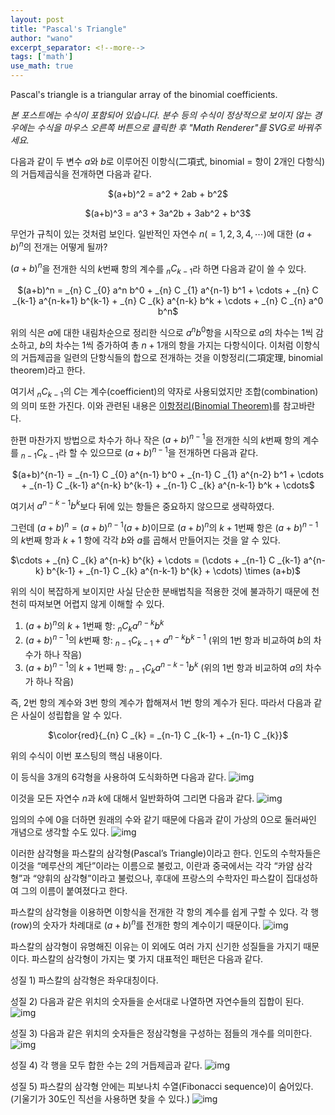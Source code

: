 ```yaml
---
layout: post
title: "Pascal's Triangle"
author: "wano"
excerpt_separator: <!--more-->
tags: ['math']
use_math: true
---
```


Pascal's triangle is a triangular array of the binomial coefficients.<!--more-->

*본 포스트에는 수식이 포함되어 있습니다. 분수 등의 수식이 정상적으로 보이지 않는 경우에는 수식을 마우스 오른쪽 버튼으로 클릭한 후 "Math Renderer"를 SVG로 바꿔주세요.*


다음과 같이 두 변수 $a$와 $b$로 이루어진 이항식(二項式, binomial = 항이 2개인 다항식)의 거듭제곱식을 전개하면 다음과 같다.

<p style="text-align: center;">$(a+b)^2 = a^2 + 2ab + b^2$</p>
<p style="text-align: center;">$(a+b)^3 = a^3 + 3a^2b + 3ab^2 + b^3$</p>

무언가 규칙이 있는 것처럼 보인다. 일반적인 자연수 $n(= 1, 2, 3, 4, \cdots)$에 대한 $(a+b)^n$의 전개는 어떻게 될까?

$(a+b)^n$을 전개한 식의 $k$번째 항의 계수를 $_{n} C _{k-1}$라 하면 다음과 같이 쓸 수 있다.

<p style="text-align: center;">$(a+b)^n = _{n} C _{0} a^n b^0 + _{n} C _{1} a^{n-1} b^1 + \cdots + _{n} C _{k-1} a^{n-k+1} b^{k-1} + _{n} C _{k} a^{n-k} b^k + \cdots + _{n} C _{n} a^0 b^n$</p>

위의 식은 $a$에 대한 내림차순으로 정리한 식으로 $a^n b^0$항을 시작으로 $a$의 차수는 1씩 감소하고, $b$의 차수는 1씩 증가하여 총 $n+1$개의 항을 가지는 다항식이다. 이처럼 이항식의 거듭제곱을 일련의 단항식들의 합으로 전개하는 것을 이항정리(二項定理, binomial theorem)라고 한다.

여기서 $_{n} C _{k-1}$의 $C$는 계수(coefficient)의 약자로 사용되었지만 조합(combination)의 의미 또한 가진다. 이와 관련된 내용은 [이항정리(Binomial Theorem)](https://cgvfxmath.github.io/2023-03-21/binomial-theorem)를 참고바란다.

한편 마찬가지 방법으로 차수가 하나 작은 $(a+b)^{n-1}$을 전개한 식의 $k$번째 항의 계수를 $_{n-1} C _{k-1}$라 할 수 있으므로 $(a+b)^{n-1}$을 전개하면 다음과 같다.

<p style="text-align: center;">$(a+b)^{n-1} = _{n-1} C _{0} a^{n-1} b^0 + _{n-1} C _{1} a^{n-2} b^1 + \cdots + _{n-1} C _{k-1} a^{n-k} b^{k-1} + _{n-1} C _{k} a^{n-k-1} b^k + \cdots$</p>

여기서 $a^{n-k-1} b^k$보다 뒤에 있는 항들은 중요하지 않으므로 생략하였다.

그런데 $(a+b)^n = (a+b)^{n-1} (a+b)$이므로 $(a+b)^n$의 $k+1$번째 항은 $(a+b)^{n-1}$의 $k$번째 항과 $k+1$ 항에 각각 $b$와 $a$를 곱해서 만들어지는 것을 알 수 있다.

<p style="text-align: center;">$\cdots + _{n} C _{k} a^{n-k} b^{k} + \cdots = (\cdots + _{n-1} C _{k-1} a^{n-k} b^{k-1} + _{n-1} C _{k} a^{n-k-1} b^{k} + \cdots) \times (a+b)$</p>

위의 식이 복잡하게 보이지만 사실 단순한 분배법칙을 적용한 것에 불과하기 때문에 천천히 따져보면 어렵지 않게 이해할 수 있다.

1. $(a+b)^{n}$의 $k+1$번째 항: $_{n} C _{k} a^{n-k} b^{k}$
2. $(a+b)^{n-1}$의 $k$번째 항: $_{n-1} C _{k-1} +  a^{n-k} b^{k-1}$ (위의 1번 항과 비교하여 $b$의 차수가 하나 작음)
3. $(a+b)^{n-1}$의 $k+1$번째 항: $_{n-1} C _{k} a^{n-k-1} b^{k}$ (위의 1번 항과 비교하여 $a$의 차수가 하나 작음)

즉, 2번 항의 계수와 3번 항의 계수가 합해져서 1번 항의 계수가 된다. 따라서 다음과 같은 사실이 성립합을 알 수 있다.

<p style="text-align: center;">$\color{red}{_{n} C _{k} = _{n-1} C _{k-1} + _{n-1} C _{k}}$</p>

위의 수식이 이번 포스팅의 핵심 내용이다.

이 등식을 3개의 6각형을 사용하여 도식화하면 다음과 같다.
![img](https://cgvfxmath.github.io/assets/img/Pascal_Triangle_01.png)

이것을 모든 자연수 $n$과 $k$에 대해서 일반화하여 그리면 다음과 같다.
![img](https://cgvfxmath.github.io/assets/img/Pascal_Triangle_02.png)

임의의 수에 0을 더하면 원래의 수와 같기 때문에 다음과 같이 가상의 0으로 둘러싸인 개념으로 생각할 수도 있다.
![img](https://cgvfxmath.github.io/assets/img/Pascal_Triangle_03.png)

이러한 삼각형을 파스칼의 삼각형(Pascal’s Triangle)이라고 한다. 인도의 수학자들은 이것을 “메루산의 계단”이라는 이름으로 불렀고, 이란과 중국에서는 각각 “카얌 삼각형”과 “양휘의 삼각형”이라고 불렀으나, 후대에 프랑스의 수학자인 파스칼이 집대성하여 그의 이름이 붙여졌다고 한다.

파스칼의 삼각형을 이용하면 이항식을 전개한 각 항의 계수를 쉽게 구할 수 있다. 각 행(row)의 숫자가 차례대로 $(a+b)^n$를 전개한 항의 계수이기 때문이다.
![img](https://cgvfxmath.github.io/assets/img/Pascal_Triangle_04.png)

파스칼의 삼각형이 유명해진 이유는 이 외에도 여러 가지 신기한 성질들을 가지기 때문이다. 파스칼의 삼각형이 가지는 몇 가지 대표적인 패턴은 다음과 같다.

성질 1) 파스칼의 삼각형은 좌우대칭이다.

성질 2) 다음과 같은 위치의 숫자들을 순서대로 나열하면 자연수들의 집합이 된다.
![img](https://cgvfxmath.github.io/assets/img/Pascal_Triangle_05.png)

성질 3) 다음과 같은 위치의 숫자들은 정삼각형을 구성하는 점들의 개수를 의미한다.
![img](https://cgvfxmath.github.io/assets/img/Pascal_Triangle_06.png)

성질 4) 각 행을 모두 합한 수는 2의 거듭제곱과 같다.
![img](https://cgvfxmath.github.io/assets/img/Pascal_Triangle_07.png)

성질 5) 파스칼의 삼각형 안에는 피보나치 수열(Fibonacci sequence)이 숨어있다. (기울기가 30도인 직선을 사용하면 찾을 수 있다.)
![img](https://cgvfxmath.github.io/assets/img/Pascal_Triangle_08.png)
